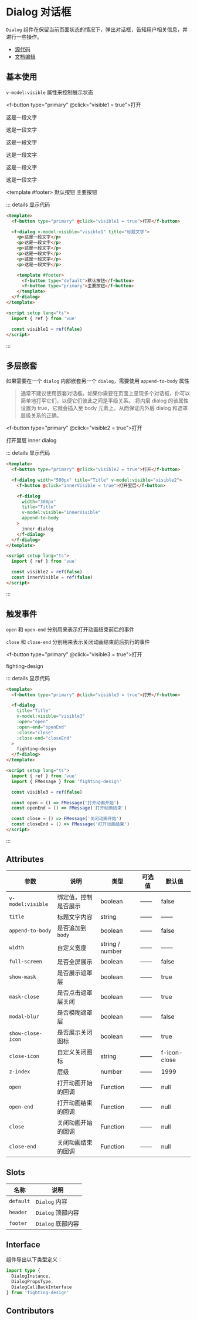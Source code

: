 # Dialog 对话框

`Dialog` 组件在保留当前页面状态的情况下，弹出对话框，告知用户相关信息，并进行一些操作。

- [源代码](https://github.com/FightingDesign/fighting-design/tree/master/packages/fighting-design/dialog)
- [文档编辑](https://github.com/FightingDesign/fighting-design/blob/master/docs/docs/components/dialog.md)

## 基本使用

`v-model:visible` 属性来控制展示状态

<f-button type="primary" @click="visible1 = true">打开</f-button>

<f-dialog v-model:visible="visible1" title="标题文字">
  <p>这是一段文字</p>
  <p>这是一段文字</p>
  <p>这是一段文字</p>
  <p>这是一段文字</p>
  <p>这是一段文字</p>
  <p>这是一段文字</p>

<template #footer>
<f-button type="default">默认按钮</f-button>
<f-button type="primary">主要按钮</f-button>
</template>
</f-dialog>

::: details 显示代码

```html
<template>
  <f-button type="primary" @click="visible1 = true">打开</f-button>

  <f-dialog v-model:visible="visible1" title="标题文字">
    <p>这是一段文字</p>
    <p>这是一段文字</p>
    <p>这是一段文字</p>
    <p>这是一段文字</p>
    <p>这是一段文字</p>
    <p>这是一段文字</p>

    <template #footer>
      <f-button type="default">默认按钮</f-button>
      <f-button type="primary">主要按钮</f-button>
    </template>
  </f-dialog>
</template>

<script setup lang="ts">
  import { ref } from 'vue'

  const visible1 = ref(false)
</script>
```

:::

## 多层嵌套

如果需要在一个 `dialog` 内部嵌套另一个 `dialog`，需要使用 `append-to-body` 属性

> 通常不建议使用嵌套对话框。如果你需要在页面上呈现多个对话框，你可以简单地打平它们，以便它们彼此之间是平级关系。 将内层 dialog 的该属性设置为 true，它就会插入至 body 元素上，从而保证内外层 dialog 和遮罩层级关系的正确。

<f-button type="primary" @click="visible2 = true">打开</f-button>

<f-dialog width="500px" title="Title" v-model:visible="visible2">
  <f-button @click="innerVisible = true">打开里层</f-button>

  <f-dialog width="300px" title="Title" v-model:visible="innerVisible" append-to-body>
    inner dialog
  </f-dialog>
</f-dialog>

::: details 显示代码

```html
<template>
  <f-button type="primary" @click="visible2 = true">打开</f-button>

  <f-dialog width="500px" title="Title" v-model:visible="visible2">
    <f-button @click="innerVisible = true">打开里层</f-button>

    <f-dialog
      width="300px"
      title="Title"
      v-model:visible="innerVisible"
      append-to-body
    >
      inner dialog
    </f-dialog>
  </f-dialog>
</template>

<script setup lang="ts">
  import { ref } from 'vue'

  const visible2 = ref(false)
  const innerVisible = ref(false)
</script>
```

:::

## 触发事件

`open` 和 `open-end` 分别用来表示打开动画结束前后的事件

`close` 和 `close-end` 分别用来表示关闭动画结束前后执行的事件

<f-button type="primary" @click="visible3 = true">打开</f-button>

<f-dialog title="Title" v-model:visible="visible3" :open="open" :open-end="openEnd" :close="close" :close-end="closeEnd">
  fighting-design
</f-dialog>

::: details 显示代码

```html
<template>
  <f-button type="primary" @click="visible3 = true">打开</f-button>

  <f-dialog
    title="Title"
    v-model:visible="visible3"
    :open="open"
    :open-end="openEnd"
    :close="close"
    :close-end="closeEnd"
  >
    fighting-design
  </f-dialog>
</template>

<script setup lang="ts">
  import { ref } from 'vue'
  import { FMessage } from 'fighting-design'

  const visible3 = ref(false)

  const open = () => FMessage('打开动画开始')
  const openEnd = () => FMessage('打开动画结束')

  const close = () => FMessage('关闭动画开始')
  const closeEnd = () => FMessage('打开动画结束')
</script>
```

:::

## Attributes

| 参数              | 说明                 | 类型            | 可选值 | 默认值       |
| ----------------- | -------------------- | --------------- | ------ | ------------ |
| `v-model:visible` | 绑定值，控制是否展示 | boolean         | ——     | false        |
| `title`           | 标题文字内容         | string          | ——     | ——           |
| `append-to-body`  | 是否追加到 `body`    | boolean         | ——     | false        |
| `width`           | 自定义宽度           | string / number | ——     | ——           |
| `full-screen`     | 是否全屏展示         | boolean         | ——     | false        |
| `show-mask`       | 是否展示遮罩层       | boolean         | ——     | true         |
| `mask-close`      | 是否点击遮罩层关闭   | boolean         | ——     | true         |
| `modal-blur`      | 是否模糊遮罩层       | boolean         | ——     | false        |
| `show-close-icon` | 是否展示关闭图标     | boolean         | ——     | true         |
| `close-icon`      | 自定义关闭图标       | string          | ——     | f-icon-close |
| `z-index`         | 层级                 | number          | ——     | 1999         |
| `open`            | 打开动画开始的回调   | Function        | ——     | null         |
| `open-end`        | 打开动画结束的回调   | Function        | ——     | null         |
| `close`           | 关闭动画开始的回调   | Function        | ——     | null         |
| `close-end`       | 关闭动画结束的回调   | Function        | ——     | null         |

## Slots

| 名称      | 说明              |
| --------- | ----------------- |
| `default` | `Dialog` 内容     |
| `header`  | `Dialog` 顶部内容 |
| `footer`  | `Dialog` 底部内容 |

## Interface

组件导出以下类型定义：

```ts
import type {
  DialogInstance,
  DialogPropsType,
  DialogCallBackInterface
} from 'fighting-design'
```

## Contributors

<a href="https://github.com/Tyh2001" target="_blank">
  <f-avatar round src="https://avatars.githubusercontent.com/u/73180970?v=4" />
</a>

<a href="https://github.com/wmasfoe" target="_blank">
  <f-avatar round src="https://avatars.githubusercontent.com/u/61968242?v=4" />
</a>

<a href="https://github.com/wmasfoe" target="_blank">
  <f-avatar round src="https://avatars.githubusercontent.com/u/40457081?v=4" />
</a>

<script setup>
  import { ref } from 'vue'
  import { FMessage } from '../../../packages/fighting-design/message'

  const visible1 = ref(false)
  const visible2 = ref(false)
  const visible3 = ref(false)
  const innerVisible = ref(false)

  const open = () => FMessage('打开动画开始')
  const openEnd = () => FMessage('打开动画结束')

  const close = () => FMessage('关闭动画开始')
  const closeEnd = () => FMessage('打开动画结束')
</script>
